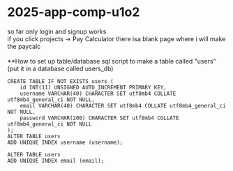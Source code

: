 # 2025-app-comp-u1o2
so far only login and signup works
<br>
if you click projects -> Pay Calculator there isa blank page where i will make the paycalc
<br>
<br>
**How to set up table/database
sql script to make a table called "users" (put it in a database called users_db)
```
CREATE TABLE IF NOT EXISTS users (
    id INT(11) UNSIGNED AUTO_INCREMENT PRIMARY KEY,
    username VARCHAR(40) CHARACTER SET utf8mb4 COLLATE utf8mb4_general_ci NOT NULL,
    email VARCHAR(40) CHARACTER SET utf8mb4 COLLATE utf8mb4_general_ci NOT NULL,
    password VARCHAR(200) CHARACTER SET utf8mb4 COLLATE utf8mb4_general_ci NOT NULL
);
ALTER TABLE users
ADD UNIQUE INDEX username (username);

ALTER TABLE users
ADD UNIQUE INDEX email (email);
```
